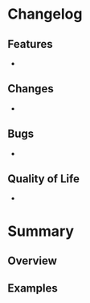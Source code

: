 # Changelog
## Features
- 
## Changes
- 
## Bugs
- 
## Quality of Life
- 
# Summary
## Overview
## Examples